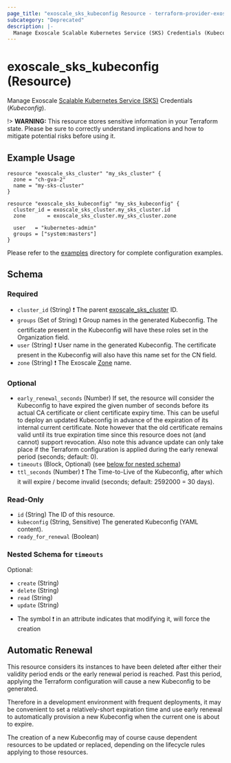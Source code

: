 ```yaml
---
page_title: "exoscale_sks_kubeconfig Resource - terraform-provider-exoscale"
subcategory: "Deprecated"
description: |-
  Manage Exoscale Scalable Kubernetes Service (SKS) Credentials (Kubeconfig).
---
```


# exoscale_sks_kubeconfig (Resource)

Manage Exoscale [Scalable Kubernetes Service (SKS)](https://community.exoscale.com/documentation/sks/) Credentials (*Kubeconfig*).

!> **WARNING:** This resource stores sensitive information in your Terraform state. Please be sure to correctly understand implications and how to mitigate potential risks before using it.

## Example Usage

```hcl
resource "exoscale_sks_cluster" "my_sks_cluster" {
  zone = "ch-gva-2"
  name = "my-sks-cluster"
}

resource "exoscale_sks_kubeconfig" "my_sks_kubeconfig" {
  cluster_id = exoscale_sks_cluster.my_sks_cluster.id
  zone       = exoscale_sks_cluster.my_sks_cluster.zone

  user   = "kubernetes-admin"
  groups = ["system:masters"]
}
```

Please refer to the [examples](https://github.com/exoscale/terraform-provider-exoscale/tree/master/examples/)
directory for complete configuration examples.

<!-- schema generated by tfplugindocs -->
## Schema

### Required

- `cluster_id` (String) ❗ The parent [exoscale_sks_cluster](./sks_cluster.md) ID.
- `groups` (Set of String) ❗ Group names in the generated Kubeconfig. The certificate present in the Kubeconfig will have these roles set in the Organization field.
- `user` (String) ❗ User name in the generated Kubeconfig. The certificate present in the Kubeconfig will also have this name set for the CN field.
- `zone` (String) ❗ The Exoscale [Zone](https://www.exoscale.com/datacenters/) name.

### Optional

- `early_renewal_seconds` (Number) If set, the resource will consider the Kubeconfig to have expired the given number of seconds before its actual CA certificate or client certificate expiry time. This can be useful to deploy an updated Kubeconfig in advance of the expiration of its internal current certificate. Note however that the old certificate remains valid until its true expiration time since this resource does not (and cannot) support revocation. Also note this advance update can only take place if the Terraform configuration is applied during the early renewal period (seconds; default: 0).
- `timeouts` (Block, Optional) (see [below for nested schema](#nestedblock--timeouts))
- `ttl_seconds` (Number) ❗ The Time-to-Live of the Kubeconfig, after which it will expire / become invalid (seconds; default: 2592000 = 30 days).

### Read-Only

- `id` (String) The ID of this resource.
- `kubeconfig` (String, Sensitive) The generated Kubeconfig (YAML content).
- `ready_for_renewal` (Boolean)

<a id="nestedblock--timeouts"></a>
### Nested Schema for `timeouts`

Optional:

- `create` (String)
- `delete` (String)
- `read` (String)
- `update` (String)

* The symbol ❗ in an attribute indicates that modifying it, will force the creation



## Automatic Renewal

This resource considers its instances to have been deleted after either their validity period ends or the early renewal period is reached. Past this period, applying the Terraform configuration will cause a new Kubeconfig to be generated.

Therefore in a development environment with frequent deployments, it may be convenient to set a relatively-short expiration time and use early renewal to automatically provision a new Kubeconfig when the current one is about to expire.

The creation of a new Kubeconfig may of course cause dependent resources to be updated or replaced, depending on the lifecycle rules applying to those resources.
